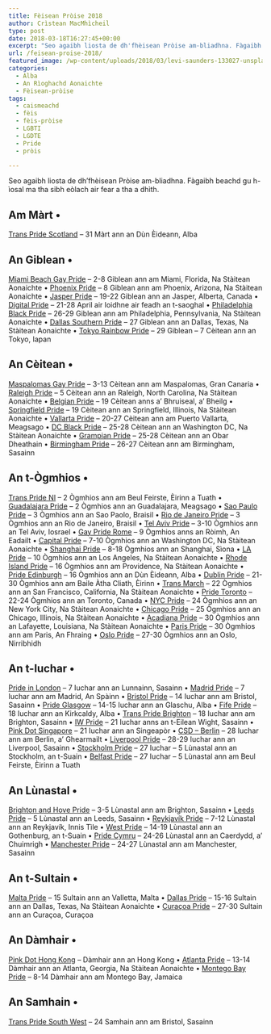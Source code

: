 ```yaml
---
title: Fèisean Pròise 2018
author: Crìstean MacMhìcheil
type: post
date: 2018-03-18T16:27:45+00:00
excerpt: "Seo agaibh liosta de dh'fhèisean Pròise am-bliadhna. Fàgaibh beachd gu h-ìosal ma tha sibh eòlach air fear a tha a dhìth."
url: /feisean-proise-2018/
featured_image: /wp-content/uploads/2018/03/levi-saunders-133027-unsplash.jpg
categories:
  - Alba
  - An Rìoghachd Aonaichte
  - Fèisean-pròise
tags:
  - caismeachd
  - fèis
  - fèis-pròise
  - LGBTI
  - LGDTE
  - Pride
  - pròis

---
```

 Seo agaibh liosta de dh&#8217;fhèisean Pròise am-bliadhna. Fàgaibh beachd gu h-ìosal ma tha sibh eòlach air fear a tha a dhìth. 

## **Am Màrt** • 

[Trans Pride Scotland][1] – 31 Màrt ann an Dùn Èideann, Alba 

## **An Giblean** • 

[Miami Beach Gay Pride][2] – 2-8 Giblean ann am Miami, Florida, Na Stàitean Aonaichte • [Phoenix Pride][3] – 8 Giblean ann am Phoenix, Arizona, Na Stàitean Aonaichte • [Jasper Pride][4] – 19-22 Giblean ann an Jasper, Alberta, Canada • [Digital Pride][5] – 21-28 April air loidhne air feadh an t-saoghal • [Philadelphia Black Pride][6] – 26-29 Giblean ann am Philadelphia, Pennsylvania, Na Stàitean Aonaichte • [Dallas Southern Pride][7] – 27 Giblean ann an Dallas, Texas, Na Stàitean Aonaichte • [Tokyo Rainbow Pride][8] – 29 Giblean &#8211; 7 Cèitean ann an Tokyo, Iapan 

## **An Cèitean** • 

[Maspalomas Gay Pride][9] – 3-13 Cèitean ann am Maspalomas, Gran Canaria • [Raleigh Pride][10] – 5 Cèitean ann an Raleigh, North Carolina, Na Stàitean Aonaichte • [Belgian Pride][11] – 19 Cèitean anns a&#8217; Bhruiseal, a&#8217; Bheilg • [Springfield Pride][12] – 19 Cèitean ann an Springfield, Illinois, Na Stàitean Aonaichte • [Vallarta Pride][13] – 20-27 Cèitean ann am Puerto Vallarta, Meagsago • [DC Black Pride][14] – 25-28 Cèitean ann an Washington DC, Na Stàitean Aonaichte • [Grampian Pride][15] – 25-28 Cèitean ann an Obar Dheathain • [Birmingham Pride][16] – 26-27 Cèitean ann am Birmingham, Sasainn 

## **An t-Ògmhios** • 

[Trans Pride NI][17] – 2 Ògmhios ann am Beul Feirste, Èirinn a Tuath • [Guadalajara Pride][18] – 2 Ògmhios ann an Guadalajara, Meagsago • [Sao Paulo Pride][19] – 3 Ògmhios ann an Sao Paolo, Braisil • [Rio de Janeiro Pride][20] – 3 Ògmhios ann an Rio de Janeiro, Braisil • [Tel Aviv Pride][21] – 3-10 Ògmhios ann an Tel Aviv, Iosrael • [Gay Pride Rome][22] – 9 Ògmhios anns an Ròimh, An Eadailt • [Capital Pride][23] – 7-10 Ògmhios ann an Washington DC, Na Stàitean Aonaichte • [Shanghai Pride][24] – 8-18 Ògmhios ann an Shanghai, Sìona • [LA Pride][25] – 10 Ògmhios ann an Los Angeles, Na Stàitean Aonaichte • [Rhode Island Pride][26] – 16 Ògmhios ann am Providence, Na Stàitean Aonaichte • [Pride Edinburgh][27] – 16 Ògmhios ann an Dùn Èideann, Alba • [Dublin Pride][28] – 21-30 Ògmhios ann am Baile Àtha Cliath, Èirinn • [Trans March][29] – 22 Ògmhios ann an San Francisco, California, Na Stàitean Aonaichte • [Pride Toronto][30] – 22-24 Ògmhios ann an Toronto, Canada • [NYC Pride][31] – 24 Ògmhios ann an New York City, Na Stàitean Aonaichte • [Chicago Pride][32] – 25 Ògmhios ann an Chicago, Illinois, Na Stàitean Aonaichte • [Acadiana Pride][33] – 30 Ògmhios ann an Lafayette, Louisiana, Na Stàitean Aonaichte • [Paris Pride][34] – 30 Ògmhios ann am Paris, An Fhraing • [Oslo Pride][35] – 27-30 Ògmhios ann an Oslo, Nirribhidh 

## An t-Iuchar • 

[Pride in London][36] – 7 Iuchar ann an Lunnainn, Sasainn • [Madrid Pride][37] – 7 Iuchar ann am Madrid, An Spàinn • [Bristol Pride][38] – 14 Iuchar ann am Bristol, Sasainn • [Pride Glasgow][39] – 14-15 Iuchar ann an Glaschu, Alba • [Fife Pride][40] – 18 Iuchar ann an Kirkcaldy, Alba • [Trans Pride Brighton][41] – 18 Iuchar ann am Brighton, Sasainn • [IW Pride][42] – 21 Iuchar anns an t-Eilean Wight, Sasainn • [Pink Dot Singapore][43] – 21 Iuchar ann an Singeapòr • [CSD – Berlin][44] – 28 Iuchar ann am Berlin, a&#8217; Ghearmailt • [Liverpool Pride][45] – 28-29 Iuchar ann an Liverpool, Sasainn • [Stockholm Pride][46] – 27 Iuchar &#8211; 5 Lùnastal ann an Stockholm, an t-Suain • [Belfast Pride][46] – 27 Iuchar &#8211; 5 Lùnastal ann am Beul Feirste, Èirinn a Tuath 

## An Lùnastal • 

[Brighton and Hove Pride][47] – 3-5 Lùnastal ann am Brighton, Sasainn • [Leeds Pride][48] – 5 Lùnastal ann an Leeds, Sasainn • [Reykjavík Pride][49] – 7-12 Lùnastal ann an Reykjavík, Innis Tìle • [West Pride][46] – 14-19 Lùnastal ann an Gothenburg, an t-Suain • [Pride Cymru][50] – 24-26 Lùnastal ann an Caerdydd, a&#8217; Chuimrigh • [Manchester Pride][16] – 24-27 Lùnastal ann am Manchester, Sasainn 

## **An t-Sultain** • 

[Malta Pride][51] – 15 Sultain ann an Valletta, Malta • [Dallas Pride][52] – 15-16 Sultain ann an Dallas, Texas, Na Stàitean Aonaichte • [Curaçoa Pride][53] – 27-30 Sultain ann an Curaçoa, Curaçoa 

## An Dàmhair • 

[Pink Dot Hong Kong][54] – Dàmhair ann an Hong Kong • [Atlanta Pride][55] – 13-14 Dàmhair ann an Atlanta, Georgia, Na Stàitean Aonaichte • [Montego Bay Pride][56] – 8-14 Dàmhair ann am Montego Bay, Jamaica 

## An Samhain • 

[Trans Pride South West][57] – 24 Samhain ann am Bristol, Sasainn

 [1]: http://www.transpridescotland.org/
 [2]: http://www.miamibeachgaypride.com/
 [3]: https://phoenixpride.org/
 [4]: http://jasperpride.ca/
 [5]: https://www.gaystarnews.com/digitalpride/
 [6]: http://www.phillyblackpride.org/
 [7]: http://www.dallassouthernpride.com/
 [8]: https://tokyorainbowpride.com/
 [9]: https://www.gaypridemaspalomas.com/
 [10]: https://www.outraleigh.org/
 [11]: https://www.pride.be/
 [12]: http://www.springfieldpride.org/
 [13]: http://vallartapride.com/en/home/
 [14]: http://www.dcblackpride.org/
 [15]: http://www.grampianpride.org/
 [16]: http://www.birminghampride.com/
 [17]: https://transprideni.wordpress.com
 [18]: https://www.facebook.com/guadalajaraprideoficial/
 [19]: http://paradasp.org.br/
 [20]: https://www.facebook.com/ParadaDoOrgulhoLgbtDoRioDeJaneiro/
 [21]: https://www.facebook.com/tlvpride/
 [22]: https://www.romapride.it/
 [23]: http://www.capitalpride.org/
 [24]: http://www.shpride.com/?lang=en
 [25]: https://www.lapride.org/
 [26]: https://www.prideri.org/
 [27]: http://prideedinburgh.org.uk/
 [28]: http://dublinpride.ie
 [29]: http://www.transmarch.org
 [30]: http://www.pridetoronto.com/
 [31]: https://www.nycpride.org/
 [32]: https://www.facebook.com/ChicagoPrideCom/
 [33]: https://www.facebook.com/AcadianaPRIDE/
 [34]: https://www.gaypride.fr/
 [35]: https://www.oslopride.no/
 [36]: https://prideinlondon.org/
 [37]: https://www.gomadridpride.com/madrid-orgullo-2018/
 [38]: http://bristolpride.co.uk/
 [39]: http://www.pride.scot/
 [40]: https://fifepride.wordpress.com
 [41]: https://transpridebrighton.org
 [42]: https://www.iwpride.org/
 [43]: http://www.pinkdot.sg/
 [44]: http://csd-berlin.de/
 [45]: https://www.facebook.com/LiverpoolPride/
 [46]: http://europride2018.com/
 [47]: https://www.brighton-pride.org/
 [48]: http://www.leedspride.com/
 [49]: http://hinsegindagar.is/en/
 [50]: http://www.pridecymru.co.uk/
 [51]: http://www.maltapride.org/
 [52]: https://dallaspride.org/
 [53]: http://www.curacaopride.com/
 [54]: https://www.facebook.com/pinkdothk/
 [55]: http://atlantapride.org/
 [56]: https://www.facebook.com/MoBayPride/
 [57]: http://transpridesw.webs.com